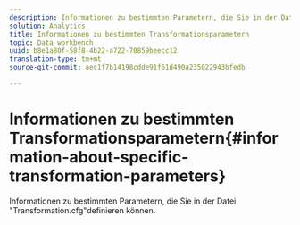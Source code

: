 ```yaml
---
description: Informationen zu bestimmten Parametern, die Sie in der Datei "Transformation.cfg"definieren können.
solution: Analytics
title: Informationen zu bestimmten Transformationsparametern
topic: Data workbench
uuid: b8e1a80f-58f8-4b22-a722-70859beecc12
translation-type: tm+mt
source-git-commit: aec1f7b14198cdde91f61d490a235022943bfedb

---
```



# Informationen zu bestimmten Transformationsparametern{#information-about-specific-transformation-parameters}

Informationen zu bestimmten Parametern, die Sie in der Datei &quot;Transformation.cfg&quot;definieren können.

